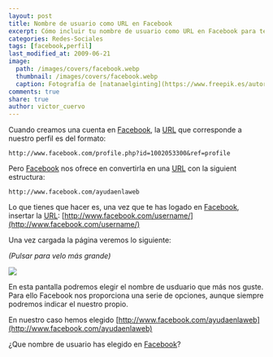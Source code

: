 ```yaml
---
layout: post
title: Nombre de usuario como URL en Facebook
excerpt: Cómo incluir tu nombre de usuario como URL en Facebook para tener una URL personalizada.
categories: Redes-Sociales
tags: [facebook,perfil]
last_modified_at: 2009-06-21
image:
  path: /images/covers/facebook.webp
  thumbnail: /images/covers/facebook.webp
  caption: Fotografía de [natanaelginting](https://www.freepik.es/autor/natanaelginting)
comments: true
share: true
author: victor_cuervo
---
```


Cuando creamos una cuenta en [Facebook](https://www.ayudaenlaweb.com/redes-sociales/que-es-facebook/), la [URL](https://www.ayudaenlaweb.com/internet-basico/que-es-la-url/) que corresponde a nuestro perfil es del formato:


```text
http://www.facebook.com/profile.php?id=1002053300&ref=profile
```


Pero [Facebook](https://www.ayudaenlaweb.com/redes-sociales/que-es-facebook/) nos ofrece en convertirla en una [URL](https://www.ayudaenlaweb.com/internet-basico/que-es-la-url/) con la siguient estructura:


```text
http://www.facebook.com/ayudaenlaweb
```


Lo que tienes que hacer es, una vez que te has logado en [Facebook](https://www.ayudaenlaweb.com/redes-sociales/que-es-facebook/), insertar la [URL](https://www.ayudaenlaweb.com/internet-basico/que-es-la-url/): [http://www.facebook.com/username/](http://www.facebook.com/username/)


Una vez cargada la página veremos lo siguiente:


_(Pulsar para velo más grande)_


![](https://www.ayudaenlaweb.com/wp-content/uploads/2009/06/facebook_nombreusuario-300x132.png)


En esta pantalla podremos elegir el nombre de usduario que más nos guste. Para ello Facebook nos proporciona una serie de opciones, aunque siempre podremos indicar el nuestro propio.


En nuestro caso hemos elegido [http://www.facebook.com/ayudaenlaweb](http://www.facebook.com/ayudaenlaweb)


¿Que nombre de usuario has elegido en [Facebook](https://www.ayudaenlaweb.com/redes-sociales/que-es-facebook/)?

